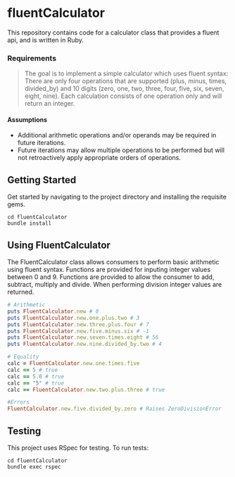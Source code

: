 # fluentCalculator
This repository contains code for a calculator class that provides a fluent api, and is written in Ruby.

### Requirements
> The goal is to implement a simple calculator which uses fluent syntax:
> There are only four operations that are supported (plus, minus, times, divided_by) and 10 digits (zero, one, two, three, four, five, six, seven, eight, nine).
> Each calculation consists of one operation only and will return an integer.

#### Assumptions
- Additional arithmetic operations and/or operands may be required in future iterations.
- Future iterations may allow multiple operations to be performed but will not retroactively apply appropriate orders of operations.  

## Getting Started
Get started by navigating to the project directory and installing the requisite gems.

```
cd fluentCalculator
bundle install
```

## Using FluentCalculator
The FluentCalculator class allows consumers to perform basic arithmetic using fluent syntax. Functions are provided for inputing integer values between 0 and 9. Functions are provided to allow the consumer to add, subtract, multiply and divide. When performing division integer values are returned. 

``` ruby
# Arithmetic
puts FluentCalculator.new # 0
puts FluentCalculator.new.one.plus.two # 3
puts FluentCalculator.new.three.plus.four # 7
puts FluentCalculator.new.five.minus.six # -1
puts FluentCalculator.new.seven.times.eight # 56
puts FluentCalculator.new.nine.divided_by.two # 4

# Equality
calc = FluentCalculator.new.one.times.five
calc == 5 # true
calc == 5.0 # true
calc == "5" # true
calc == FluentCalculator.new.two.plus.three # true

#Errors
FluentCalculator.new.five.divided_by.zero # Raises ZeroDivisionError
```


## Testing
This project uses RSpec for testing. To run tests:

```
cd fluentCalculator
bundle exec rspec
```